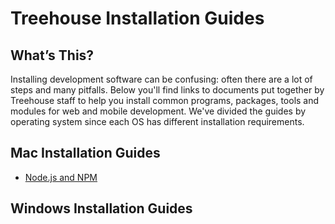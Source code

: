 # Treehouse Installation Guides

## What’s This?
Installing development software can be confusing: often there are a lot of steps and many pitfalls. Below you'll find links to documents put together by Treehouse staff to help you install common programs, packages, tools and modules for web and mobile development. We've divided the guides by operating system since each OS has different installation requirements.

## Mac Installation Guides
* [Node.js and NPM](node_mac/index.html)

## Windows Installation Guides
